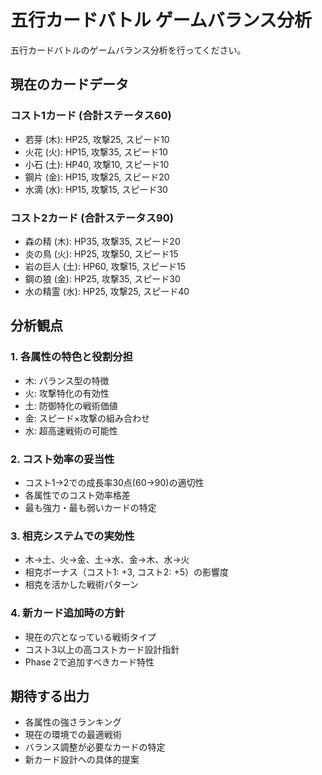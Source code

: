 # 五行カードバトル ゲームバランス分析

五行カードバトルのゲームバランス分析を行ってください。

## 現在のカードデータ

### コスト1カード (合計ステータス60)
- 若芽 (木): HP25, 攻撃25, スピード10
- 火花 (火): HP15, 攻撃35, スピード10  
- 小石 (土): HP40, 攻撃10, スピード10
- 鋼片 (金): HP15, 攻撃25, スピード20
- 水滴 (水): HP15, 攻撃15, スピード30

### コスト2カード (合計ステータス90)
- 森の精 (木): HP35, 攻撃35, スピード20
- 炎の鳥 (火): HP25, 攻撃50, スピード15
- 岩の巨人 (土): HP60, 攻撃15, スピード15
- 鋼の狼 (金): HP25, 攻撃35, スピード30
- 水の精霊 (水): HP25, 攻撃25, スピード40

## 分析観点

### 1. 各属性の特色と役割分担
- 木: バランス型の特徴
- 火: 攻撃特化の有効性
- 土: 防御特化の戦術価値
- 金: スピード×攻撃の組み合わせ
- 水: 超高速戦術の可能性

### 2. コスト効率の妥当性
- コスト1→2での成長率30点(60→90)の適切性
- 各属性でのコスト効率格差
- 最も強力・最も弱いカードの特定

### 3. 相克システムでの実効性
- 木→土、火→金、土→水、金→木、水→火
- 相克ボーナス（コスト1: +3, コスト2: +5）の影響度
- 相克を活かした戦術パターン

### 4. 新カード追加時の方針
- 現在の穴となっている戦術タイプ
- コスト3以上の高コストカード設計指針
- Phase 2で追加すべきカード特性

## 期待する出力
- 各属性の強さランキング
- 現在の環境での最適戦術
- バランス調整が必要なカードの特定
- 新カード設計への具体的提案